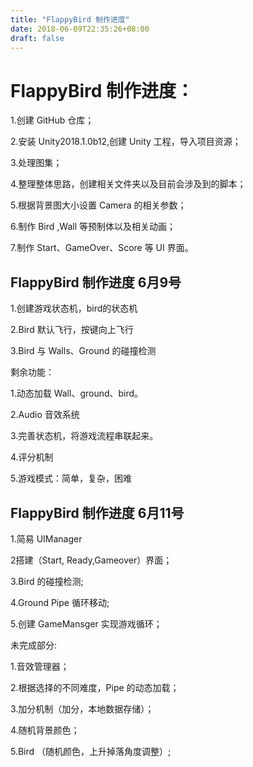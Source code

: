 ```yaml
---
title: "FlappyBird 制作进度"
date: 2018-06-09T22:35:26+08:00
draft: false
---
```

# FlappyBird 制作进度：

1.创建 GitHub 仓库；

2.安装 Unity2018.1.0b12,创建 Unity 工程，导入项目资源；

3.处理图集；

4.整理整体思路，创建相关文件夹以及目前会涉及到的脚本；

5.根据背景图大小设置 Camera 的相关参数；

6.制作 Bird ,Wall 等预制体以及相关动画；

7.制作 Start、GameOver、Score 等 UI 界面。

## FlappyBird 制作进度 6月9号

1.创建游戏状态机，bird的状态机

2.Bird 默认飞行，按键向上飞行

3.Bird 与 Walls、Ground 的碰撞检测

剩余功能：

1.动态加载 Wall、ground、bird。

2.Audio 音效系统

3.完善状态机，将游戏流程串联起来。

4.评分机制

5.游戏模式：简单，复杂，困难

## FlappyBird 制作进度 6月11号

1.简易 UIManager

2搭建（Start, Ready,Gameover）界面；

3.Bird 的碰撞检测;

4.Ground Pipe 循环移动;

5.创建 GameMansger 实现游戏循环；

未完成部分:

1.音效管理器；

2.根据选择的不同难度，Pipe 的动态加载；

3.加分机制（加分，本地数据存储）；

4.随机背景颜色；

5.Bird （随机颜色，上升掉落角度调整）;